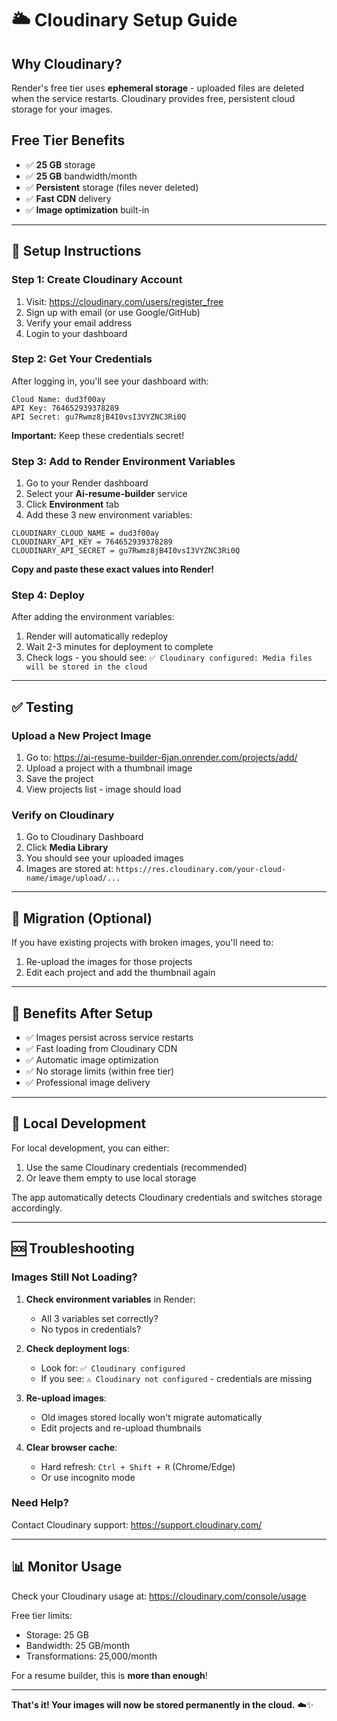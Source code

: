 # 🌥️ Cloudinary Setup Guide

## Why Cloudinary?

Render's free tier uses **ephemeral storage** - uploaded files are deleted when the service restarts. Cloudinary provides free, persistent cloud storage for your images.

## Free Tier Benefits
- ✅ **25 GB** storage
- ✅ **25 GB** bandwidth/month
- ✅ **Persistent** storage (files never deleted)
- ✅ **Fast CDN** delivery
- ✅ **Image optimization** built-in

---

## 🚀 Setup Instructions

### Step 1: Create Cloudinary Account

1. Visit: https://cloudinary.com/users/register_free
2. Sign up with email (or use Google/GitHub)
3. Verify your email address
4. Login to your dashboard

### Step 2: Get Your Credentials

After logging in, you'll see your dashboard with:

```
Cloud Name: dud3f00ay
API Key: 764652939378289
API Secret: gu7Rwmz8jB4I0vsI3VYZNC3Ri0Q
```

**Important:** Keep these credentials secret!

### Step 3: Add to Render Environment Variables

1. Go to your Render dashboard
2. Select your **Ai-resume-builder** service
3. Click **Environment** tab
4. Add these 3 new environment variables:

```
CLOUDINARY_CLOUD_NAME = dud3f00ay
CLOUDINARY_API_KEY = 764652939378289
CLOUDINARY_API_SECRET = gu7Rwmz8jB4I0vsI3VYZNC3Ri0Q
```

**Copy and paste these exact values into Render!**

### Step 4: Deploy

After adding the environment variables:
1. Render will automatically redeploy
2. Wait 2-3 minutes for deployment to complete
3. Check logs - you should see: `✅ Cloudinary configured: Media files will be stored in the cloud`

---

## ✅ Testing

### Upload a New Project Image

1. Go to: https://ai-resume-builder-6jan.onrender.com/projects/add/
2. Upload a project with a thumbnail image
3. Save the project
4. View projects list - image should load

### Verify on Cloudinary

1. Go to Cloudinary Dashboard
2. Click **Media Library**
3. You should see your uploaded images
4. Images are stored at: `https://res.cloudinary.com/your-cloud-name/image/upload/...`

---

## 🔄 Migration (Optional)

If you have existing projects with broken images, you'll need to:
1. Re-upload the images for those projects
2. Edit each project and add the thumbnail again

---

## 🎯 Benefits After Setup

- ✅ Images persist across service restarts
- ✅ Fast loading from Cloudinary CDN
- ✅ Automatic image optimization
- ✅ No storage limits (within free tier)
- ✅ Professional image delivery

---

## 📝 Local Development

For local development, you can either:
1. Use the same Cloudinary credentials (recommended)
2. Or leave them empty to use local storage

The app automatically detects Cloudinary credentials and switches storage accordingly.

---

## 🆘 Troubleshooting

### Images Still Not Loading?

1. **Check environment variables** in Render:
   - All 3 variables set correctly?
   - No typos in credentials?

2. **Check deployment logs**:
   - Look for: `✅ Cloudinary configured`
   - If you see: `⚠️ Cloudinary not configured` - credentials are missing

3. **Re-upload images**:
   - Old images stored locally won't migrate automatically
   - Edit projects and re-upload thumbnails

4. **Clear browser cache**:
   - Hard refresh: `Ctrl + Shift + R` (Chrome/Edge)
   - Or use incognito mode

### Need Help?

Contact Cloudinary support: https://support.cloudinary.com/

---

## 📊 Monitor Usage

Check your Cloudinary usage at:
https://cloudinary.com/console/usage

Free tier limits:
- Storage: 25 GB
- Bandwidth: 25 GB/month
- Transformations: 25,000/month

For a resume builder, this is **more than enough**!

---

**That's it! Your images will now be stored permanently in the cloud.** ☁️✨
